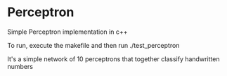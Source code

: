 # Perceptron
Simple Perceptron implementation in c++

To run, execute the makefile and then run ./test_perceptron

It's a simple network of 10 perceptrons that together classify handwritten numbers
